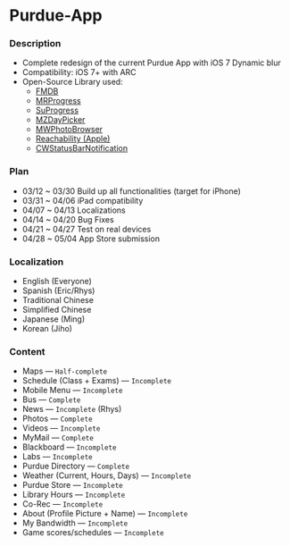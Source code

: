 Purdue-App
==========

### Description
- Complete redesign of the current Purdue App with iOS 7 Dynamic blur
- Compatibility: iOS 7+ with ARC
- Open-Source Library used:
    - [FMDB](https://github.com/ccgus/fmdb)
    - [MRProgress](https://github.com/mrackwitz/MRProgress)
    - [SuProgress](https://github.com/MobileMakersAcademy/SuProgress)
    - [MZDayPicker](https://github.com/m1entus/MZDayPicker)
    - [MWPhotoBrowser](https://github.com/mwaterfall/MWPhotoBrowser)
    - [Reachability (Apple)](https://developer.apple.com/Library/ios/samplecode/Reachability/Reachability.zip)
    - [CWStatusBarNotification](https://github.com/cezarywojcik/CWStatusBarNotification)

### Plan
- 03/12 ~ 03/30 Build up all functionalities (target for iPhone)
- 03/31 ~ 04/06 iPad compatibility
- 04/07 ~ 04/13 Localizations
- 04/14 ~ 04/20 Bug Fixes
- 04/21 ~ 04/27 Test on real devices
- 04/28 ~ 05/04 App Store submission

### Localization
- English (Everyone)
- Spanish (Eric/Rhys)
- Traditional Chinese 
- Simplified Chinese
- Japanese (Ming)
- Korean (Jiho)

### Content
- Maps — `Half-complete`
- Schedule (Class + Exams) — `Incomplete`
- Mobile Menu — `Incomplete`
- Bus — `Complete`
- News — `Incomplete` (Rhys)
- Photos — `Complete`
- Videos — `Incomplete`
- MyMail — `Complete`
- Blackboard — `Incomplete`
- Labs — `Incomplete`
- Purdue Directory — `Complete`
- Weather (Current, Hours, Days) — `Incomplete`
- Purdue Store — `Incomplete`
- Library Hours — `Incomplete`
- Co-Rec — `Incomplete`
- About (Profile Picture + Name) — `Incomplete`
- My Bandwidth — `Incomplete`
- Game scores/schedules — `Incomplete`
